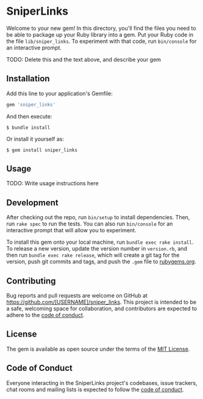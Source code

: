 # SniperLinks

Welcome to your new gem! In this directory, you'll find the files you need to be able to package up your Ruby library into a gem. Put your Ruby code in the file `lib/sniper_links`. To experiment with that code, run `bin/console` for an interactive prompt.

TODO: Delete this and the text above, and describe your gem

## Installation

Add this line to your application's Gemfile:

```ruby
gem 'sniper_links'
```

And then execute:

    $ bundle install

Or install it yourself as:

    $ gem install sniper_links

## Usage

TODO: Write usage instructions here

## Development

After checking out the repo, run `bin/setup` to install dependencies. Then, run `rake spec` to run the tests. You can also run `bin/console` for an interactive prompt that will allow you to experiment.

To install this gem onto your local machine, run `bundle exec rake install`. To release a new version, update the version number in `version.rb`, and then run `bundle exec rake release`, which will create a git tag for the version, push git commits and tags, and push the `.gem` file to [rubygems.org](https://rubygems.org).

## Contributing

Bug reports and pull requests are welcome on GitHub at https://github.com/[USERNAME]/sniper_links. This project is intended to be a safe, welcoming space for collaboration, and contributors are expected to adhere to the [code of conduct](https://github.com/[USERNAME]/sniper_links/blob/master/CODE_OF_CONDUCT.md).


## License

The gem is available as open source under the terms of the [MIT License](https://opensource.org/licenses/MIT).

## Code of Conduct

Everyone interacting in the SniperLinks project's codebases, issue trackers, chat rooms and mailing lists is expected to follow the [code of conduct](https://github.com/[USERNAME]/sniper_links/blob/master/CODE_OF_CONDUCT.md).
